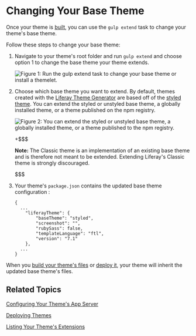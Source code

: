 # Changing Your Base Theme [](id=changing-your-base-theme)

Once your theme is 
[built](/develop/tutorials/-/knowledge_base/7-1/building-your-themes-files), 
you can use the `gulp extend` task to change your theme's base theme. 

Follow these steps to change your base theme:

1.  Navigate to your theme's root folder and run `gulp extend` and choose option 
    1 to change the base theme your theme extends. 

    ![Figure 1: Run the `gulp extend` task to change your base theme or install a themelet.](../../../../images/theme-dev-changing-base-themes-gulp-extend-base-theme.png)
    
2.  Choose which base theme you want to extend. By default, themes created with 
    the 
    [Liferay Theme Generator](https://github.com/liferay/generator-liferay-theme) 
    are based off of the 
    [styled theme](https://www.npmjs.com/package/liferay-theme-styled). You can 
    extend the styled or unstyled base theme, a globally installed theme, or a 
    theme published on the npm registry. 

    ![Figure 2: You can extend the styled or unstyled base theme, a globally installed theme, or a theme published to the npm registry.](../../../../images/theme-dev-changing-base-themes-gulp-extend-base-theme-choice.png)

    +$$$

    **Note:** The Classic theme is an implementation of an existing base theme 
    and is therefore not meant to be extended. Extending Liferay's Classic theme 
    is strongly discouraged.

    $$$

3.  Your theme's `package.json` contains the updated base theme configuration :

        {
          ...
        	"liferayTheme": {
        		"baseTheme": "styled",
        		"screenshot": "",
        		"rubySass": false,
        		"templateLanguage": "ftl",
        		"version": "7.1"
        	},
          ...
        }
        
When you 
[build your theme's files](/develop/tutorials/-/knowledge_base/7-1/building-your-themes-files) 
or 
[deploy it](/develop/tutorials/-/knowledge_base/7-1/deploying-your-theme), 
your theme will inherit the updated base theme's files.

## Related Topics [](id=related-topics)

[Configuring Your Theme's App Server](/develop/tutorials/-/knowledge_base/7-1/configuring-your-themes-app-server)

[Deploying Themes](/develop/tutorials/-/knowledge_base/7-1/deploying-your-theme)

[Listing Your Theme's Extensions](/develop/tutorials/-/knowledge_base/7-1/listing-your-themes-extensions)
